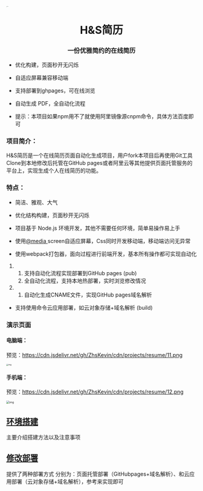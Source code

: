 <img src="https://cdn.jsdelivr.net/gh/ZhsKevin/cdn/img/Tot.png" alt="avatar" style="zoom: 10%; border-radius:50%;" />

<h1><center><strong>H&S简历</strong></center></h1>

<h3><center><strong>一份优雅简约的在线简历</strong></center></h3>

- 优化构建，页面秒开无闪烁
- 自适应屏幕兼容移动端

- 支持部署到ghpages，可在线浏览
- 自动生成 PDF，全自动化流程

- 提示：本项目如果npm用不了就使用阿里镜像源cnpm命令，具体方法百度即可

### 项目简介：

​	H&S简历是一个在线简历页面自动化生成项目，用户fork本项目后再使用Git工具Clone到本地修改后托管在GitHub pages或者阿里云等其他提供页面托管服务的平台上，实现生成个人在线简历的功能。

### 特点：

- 简洁、雅观、大气
- 优化结构构建，页面秒开无闪烁

- 项目基于 Node.js 环境开发，其他不需要任何环境，简单易操作易上手
- 使用[@media ]() screen自适应屏幕，Css同时开发移动端，移动端访问无异常

- 使用webpack打包器，面向过程进行前端开发，基本所有操作都可实现自动化

1. 1. 支持自动化流程实现部署到GitHub pages (pub)
   2. 全自动化流程，支持本地热部署，实时浏览修改情况

1. 1. 自动化生成CNAME文件，实现GitHub pages域名解析

- 支持使用命令云应用部署，如云对象存储+域名解析 (build)



### 演示页面

#### 电脑端：

预览：https://cdn.jsdelivr.net/gh/ZhsKevin/cdn/projects/resume/11.png

<img src="https://cdn.nlark.com/yuque/0/2022/png/22559567/1647147981439-12e2ed9b-34a7-4f60-bda8-feba09b82cf5.png" alt="img" style="zoom: 33%;" />

#### 手机端：

预览：https://cdn.jsdelivr.net/gh/ZhsKevin/cdn/projects/resume/12.png

<img src="https://cdn.nlark.com/yuque/0/2022/png/22559567/1647148250975-f12578b7-44a3-4a28-a94c-ceb568435702.png" alt="img" style="zoom: 50%;" />



## [环境搭建](https://www.yuque.com/docs/share/aa48414e-1e2e-455a-a070-722d6b15473c?#)

主要介绍搭建方法以及注意事项

## [修改部署](https://www.yuque.com/docs/share/8ba5f1c4-bebe-4199-9307-8433644836d2?#)

提供了两种部署方式 分别为：页面托管部署（GitHubpages+域名解析）、和云应用部署（云对象存储+域名解析），参考来实现即可
